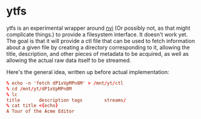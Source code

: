ytfs
====

ytfs is an experimental wrapper around [nvi][nvi] (Or possibly not, as that might complicate things.) to provide a filesystem interface. It doesn't work yet. The goal is that it will provide a ctl file that can be used to fetch information about a given file by creating a directory corresponding to it, allowing the title, description, and other pieces of metadata to be acquired, as well as allowing the actual raw data itself to be streamed.

Here's the general idea, written up before actual implementation:

```rc
% echo -n 'fetch dP1xVpMPn8M' > /mnt/yt/ctl
% cd /mnt/yt/dP1xVpMPn8M
% lc
title		description	tags		streams/
% cat title <{echo}
A Tour of the Acme Editor
```

[nvi]: https://git.sr.ht/~ft/nvi